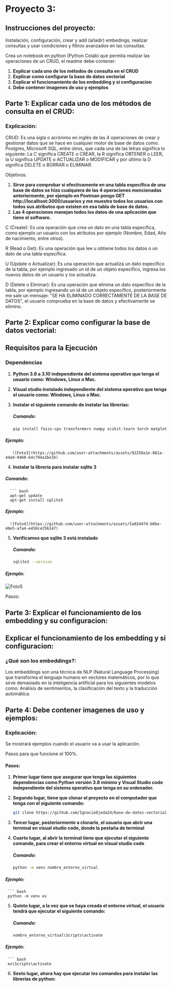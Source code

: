 # Proyecto 3:

## Instrucciones del proyecto:

Instalación, configuración, crear y add (añadir) embedings, realizar consultas y usar condiciones y filtros avanzados en las consultas.

Crea un notebook en python (Python Colab) que permita realizar las operaciones de un CRUD, el readme debe contener:

1. **Explicar cada uno de los métodos de consulta en el CRUD**
2. **Explicar como configurar la  base de datos vectorial**
3. **Explicar el funcionamiento de los embedding y si configuracion**
4. **Debe contener imagenes de uso y ejemplos**

## Parte 1: Explicar cada uno de los métodos de consulta en el CRUD:

### Explicación:

CRUD: Es una sigla o acrónimo en inglés de las 4 operaciones de crear y gestionar datos que se hace en cualquier motor de base de datos como: Postgres, Microsoft SQL, entre otros, que cada una de las letras significa lo siguiente: La C significa CREATE o CREAR, la R significa OBTENER o LEER, la U significa UPDATE o ACTUALIZAR o MODIFICAR y por último la D significa DELETE o BORRAR o ELIMINAR. 

Objetivos: 

1. **Sirve para comprobar si efectivamente en una tabla específica de una base de datos se hizo cualquiera de las 4 operaciones mencionadas anteriormente, por ejemplo en Postman pongo GET http://localhost:3000/usuarios y me muestra todos los usuarios con todos sus atributos que existen en esa tabla de base de datos.**
2. **Las 4 operaciones manejan todos los datos de una aplicación que tiene el software.**

C (Create): Es una operación que crea un dato en una tabla específica, como ejemplo un usuario con los atributos por ejemplo (Nombre, Edad, Año de nacimiento, entre otros).

R (Read o Get): Es una operación que lee u obtiene todos los datos o un dato de una tabla específica.

U (Update o Actualizar): Es una operación que actualiza un dato específico de la tabla, por ejemplo ingresado un id de un objeto específico, ingresa los nuevos datos de un usuario y los actualiza.

D (Delete o Eliminar): Es una operación que elimina un dato específico de la tabla, por ejemplo ingresando un id de un objeto específico, posteriormente me sale un mensaje: "SE HA ELIMINADO CORRECTAMENTE DE LA BASE DE DATOS", el usuario comprueba en la base de datos y efectivamente se elimino.

## Parte 2: Explicar como configurar la  base de datos vectorial:

## Requisitos para la Ejecución

### Dependencias

1. **Python 3.8 a 3.10 independiente del sistema operativo que tenga el usuario como: Windows, Linux o Mac.**
2. **Visual studio instalado independiente del sistema operativo que tenga el usuario como: Windows, Linux o Mac.**
3. **Instalar el siguiente comando de instalar las librerías:**

   ##### Comando:

      ``` bash
      pip install faiss-cpu transformers numpy scikit-learn torch matplotlib

  ##### Ejemplo:

       ![Foto3](https://github.com/user-attachments/assets/92258a1e-881a-44a9-9460-64c794a1be16)

      
4.  **Instalar la librería para instalar sqlite 3**

   ##### Comando:

      ``` bash
      apt-get update
      apt-get install sqlite3

  ##### Ejemplo:

      ![Foto4](https://github.com/user-attachments/assets/5a02d47d-b6be-40e5-afa4-e450ce256147)

5. **Verificamos que sqlite 3 está instalado**

   ##### Comando:

      ``` bash
      sqlite3 --version

##### Ejemplo: 
      
![Foto5](https://github.com/user-attachments/assets/5ac97795-e06f-4fca-a3a5-5562ae548b70)

   

      





    



Pasos:


## Parte 3:  Explicar el funcionamiento de los embedding y su configuracion:


## Explicar el funcionamiento de los embedding y si configuracion:

### ¿Qué son los embeddings?:

Los embeddings son una técnica de NLP (Natural Language Processing) que transforma el lenguaje humano en vectores matemáticos, por lo que sirve demasiado en la inteligencia artificial para los siguientes modelos como: Análisis de sentimientos, la clasificación del texto y la traducción automática.

## Parte 4: Debe contener imagenes de uso y ejemplos:

### Explicación:

Se mostrará ejemplos cuando el usuario va a usar la aplicación.

Pasos para que funcione el 100%.

#### Pasos:

1. **Primer lugar tiene que asegurar que tenga las siguientes dependencias como Python versión 3.8 mínimo y Visual Studio code independiente del sistema operativo que tenga en su ordenador.**
2. **Segundo lugar, tiene que clonar el proyecto en el computador que tenga con el siguiente comando:**

   ``` bash
   git clone https://github.com/IgnacioOjeda24/base-de-datos-vectorial.git

3. **Tercer lugar, posteriormente a clonarlo, el usuario que abrir una terminal en visual studio code, donde la pestaña de terminal**
4. **Cuarto lugar, al abrir la terminal tiene que ejecutar el siguiente comando, para crear el entorno virtual en visual studio code**

   ##### Comando:

     ``` bash
     python -m venv nombre_entorno_virtual

  ##### Ejemplo:

     ``` bash
     python -m venv ev

5. **Quinto lugar, a la vez que se haya creada el entorno virtual, el usuario tendrá que ejecutar el siguiente comando:**

   ##### Comando:

     ``` bash
     nombre_entorno_virtual\Scripts\activate

  ##### Ejemplo:

     ``` bash
     ev\Scripts\activate


6. **Sexto lugar, ahora hay que ejecutar los comandos para instalar las librerías de python:**

   











